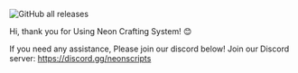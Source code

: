 ![GitHub all releases](https://img.shields.io/github/downloads/NeonScriptsAU/neon_crafting/total?color=blue&style=flat-square)

Hi, thank you for Using Neon Crafting System! 😊

If you need any assistance, Please join our discord below!
Join our Discord server: https://discord.gg/neonscripts
